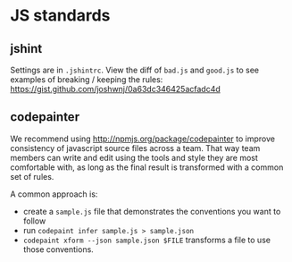 JS standards
====

jshint
----

Settings are in `.jshintrc`.  View the diff of `bad.js` and `good.js` to see examples of breaking / keeping the rules: https://gist.github.com/joshwnj/0a63dc346425acfadc4d

codepainter
----

We recommend using http://npmjs.org/package/codepainter to improve consistency of javascript source files across a team. That way team members can write and edit using the tools and style they are most comfortable with, as long as the final result is transformed with a common set of rules.

A common approach is:

- create a `sample.js` file that demonstrates the conventions you want to follow
- run `codepaint infer sample.js > sample.json`
- `codepaint xform --json sample.json $FILE` transforms a file to use those conventions.
